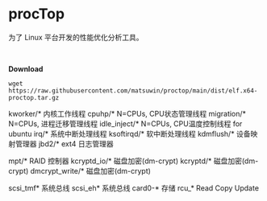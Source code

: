 # procTop

为了 Linux 平台开发的性能优化分析工具。

<br>

**Download**

`wget https://raw.githubusercontent.com/matsuwin/proctop/main/dist/elf.x64-proctop.tar.gz`


kworker/*      内核工作线程
cpuhp/*        N=CPUs, CPU状态管理线程
migration/*    N=CPUs, 进程迁移管理线程
idle_inject/*  N=CPUs, CPU温度控制线程 for ubuntu
irq/*          系统中断处理线程
ksoftirqd/*    软中断处理线程
kdmflush/*     设备映射管理器
jbd2/*         ext4 日志管理器

mpt/*          RAID 控制器
kcryptd_io/*    磁盘加密(dm-crypt)
kcryptd/*       磁盘加密(dm-crypt)
dmcrypt_write/* 磁盘加密(dm-crypt)


scsi_tmf*         系统总线
scsi_eh*         系统总线
card0-*        存储
rcu_*          Read Copy Update
